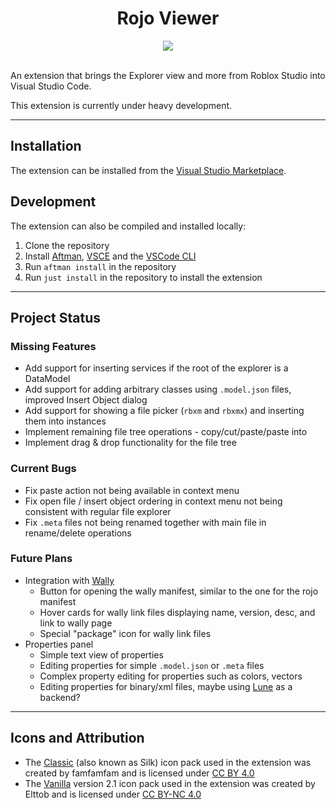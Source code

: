 <!-- Disable lint that disallows html -->
<!-- markdownlint-disable MD033 -->

<h1 align="center">Rojo Viewer</h1>

<div align="center">
<a href="https://marketplace.visualstudio.com/items?itemName=filiptibell.rojo-viewer">
<img src="https://vsmarketplacebadges.dev/version/filiptibell.rojo-viewer.png"/>
</a>
</div>

<br/>

An extension that brings the Explorer view and more from Roblox Studio into Visual Studio Code.

This extension is currently under heavy development.

---

## Installation

The extension can be installed from the [Visual Studio Marketplace](https://marketplace.visualstudio.com/items?itemName=filiptibell.rojo-viewer).

## Development

The extension can also be compiled and installed locally:

1. Clone the repository
2. Install [Aftman], [VSCE] and the [VSCode CLI]
3. Run `aftman install` in the repository
4. Run `just install` in the repository to install the extension

[Aftman]: https://github.com/LPGhatguy/aftman
[VSCE]: https://github.com/microsoft/vscode-vsce
[VSCode CLI]: https://code.visualstudio.com/docs/editor/command-line

---

## Project Status

### Missing Features

-   Add support for inserting services if the root of the explorer is a DataModel
-   Add support for adding arbitrary classes using `.model.json` files, improved Insert Object dialog
-   Add support for showing a file picker (`rbxm` and `rbxmx`) and inserting them into instances
-   Implement remaining file tree operations - copy/cut/paste/paste into
-   Implement drag & drop functionality for the file tree

### Current Bugs

-   Fix paste action not being available in context menu
-   Fix open file / insert object ordering in context menu not being consistent with regular file explorer
-   Fix `.meta` files not being renamed together with main file in rename/delete operations

### Future Plans

-   Integration with [Wally]
    -   Button for opening the wally manifest, similar to the one for the rojo manifest
    -   Hover cards for wally link files displaying name, version, desc, and link to wally page
    -   Special "package" icon for wally link files
-   Properties panel
    -   Simple text view of properties
    -   Editing properties for simple `.model.json` or `.meta` files
    -   Complex property editing for properties such as colors, vectors
    -   Editing properties for binary/xml files, maybe using [Lune] as a backend?

[Wally]: https://github.com/UpliftGames/wally
[Lune]: https://github.com/filiptibell/lune

---

## Icons and Attribution

-   The [Classic] (also known as Silk) icon pack used in the extension was created by famfamfam and is licensed under [CC BY 4.0]
-   The [Vanilla] version 2.1 icon pack used in the extension was created by Elttob and is licensed under [CC BY-NC 4.0]

[Classic]: https://github.com/Elttob/Vanilla
[Vanilla]: https://github.com/Elttob/Vanilla
[CC BY 4.0]: https://creativecommons.org/licenses/by/4.0/
[CC BY-NC 4.0]: https://creativecommons.org/licenses/by-nc/4.0/
